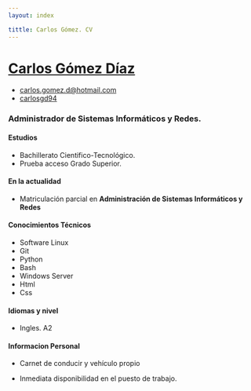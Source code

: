 ```yaml
---
layout: index

tittle: Carlos Gómez. CV
---
```

# [Carlos Gómez Díaz](index)

  - [carlos.gomez.d@hotmail.com]
  - [carlosgd94]


### Administrador de Sistemas Informáticos y Redes.


#### Estudios

  - Bachillerato Cientifico-Tecnológico.
  - Prueba acceso Grado Superior.


#### En la actualidad

  - Matriculación parcial en **Administración de Sistemas Informáticos y Redes**


#### Conocimientos Técnicos

   - Software Linux
   - Git
   - Python
   - Bash
   - Windows Server
   - Html
   - Css

#### Idiomas y nivel

   - Ingles. A2


#### Informacion Personal

   - Carnet de conducir y vehículo propio

   - Inmediata disponibilidad en el puesto de trabajo. 


  [carlos.gomez.d@hotmail.com]: carlos.gomez.d@hotmail.com
  [carlosgd94]: https://github.com/carlosgd94
 
